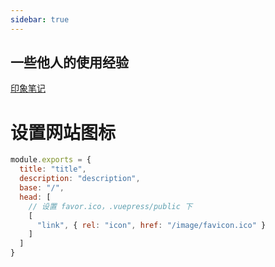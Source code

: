 ```yaml
---
sidebar: true
---
```


## 一些他人的使用经验

[印象笔记]("https://app.yinxiang.com/shard/s63/nl/37485152/f19a9fe2-cbcf-41d9-8e60-fd0eb461bf8a?title=(1%E6%9D%A1%E6%B6%88%E6%81%AF)%20vuepress%E5%85%A5%E9%97%A8%E8%AF%A6%E8%A7%A3%EF%BC%88%E5%9B%9B%EF%BC%89vuepress%20%E5%9F%BA%E6%9C%AC%E9%85%8D%E7%BD%AE_%E7%89%9B%E9%AD%94%E7%8E%8Bsq%E7%9A%84%E5%8D%9A%E5%AE%A2-CSDN%E5%8D%9A%E5%AE%A2_vuepress%E9%85%8D%E7%BD%AE")

# 设置网站图标

```javascript
module.exports = {
  title: "title",
  description: "description",
  base: "/",
  head: [
    // 设置 favor.ico，.vuepress/public 下
    [
      "link", { rel: "icon", href: "/image/favicon.ico" }
    ]
  ]
}

```
